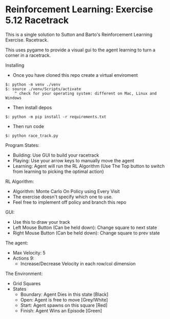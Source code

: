 # Reinforcement Learning: Exercise 5.12 Racetrack

This is a single solution to Sutton and Barto's Reinforcement Learning Exercise. Racetrack. 

This uses pygame to provide a visual gui to the agent learning to turn a corner in a racetrack. 

Installing
- Once you have cloned this repo create a virtual enviroment

```
$: python -m venv ./venv
$: source ./venv/Scripts/activate
    ^ check for your operating system: different on Mac, Linux and Windows
```
- Then install depos 
```
$: python -m pip install -r requirements.txt
```

- Then run code
```
$: python race_track.py
```

Program States:
- Building: Use GUI to build your racetrack
- Playing: Use your arrow keys to manually move the agent
- Learning: Agent will run the RL Algorithm (Use The Top button to switch from learning to picking the optimal action)

RL Algorithm:
- Algorithm: Monte Carlo On Policy using Every Visit
- The exercise doesn't specify which one to use. 
- Feel free to implement off policy and branch this repo

GUI:
- Use this to draw your track
- Left Mouse Button (Can be held down): Change square to next state
- Right Mouse Button (Can be held down): Change square to prev state

The agent: 
- Max Velocity: 5
- Actions 9: 
  - Increase/Decrease Velocity in each row/col dimension

The Environment:
- Grid Squares
- States
  - Boundary: Agent Dies in this state [Black]
  - Open: Agent is free to move [Grey/White]
  - Start: Agent spawns on this square [Red]
  - Finish: Agent Wins an Episode [Green]
